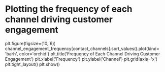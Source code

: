 # Plotting the frequency of each channel driving customer engagement
plt.figure(figsize=(10, 6))
channel_engagement_frequency[contact_channels].sort_values().plot(kind='barh', color='orchid')
plt.title('Frequency of Each Channel Driving Customer Engagement')
plt.xlabel('Frequency')
plt.ylabel('Channel')
plt.grid(axis='x')
plt.tight_layout()
plt.show()
